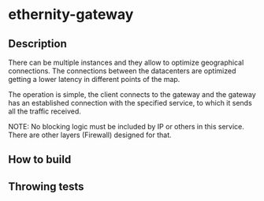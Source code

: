 # ethernity-gateway

## Description
There can be multiple instances and they allow to optimize geographical connections. The connections between the datacenters are optimized getting a lower latency in different points of the map.

The operation is simple, the client connects to the gateway and the gateway has an established connection with the specified service, to which it sends all the traffic received.

NOTE: No blocking logic must be included by IP or others in this service. There are other layers (Firewall) designed for that.



## How to build


## Throwing tests
